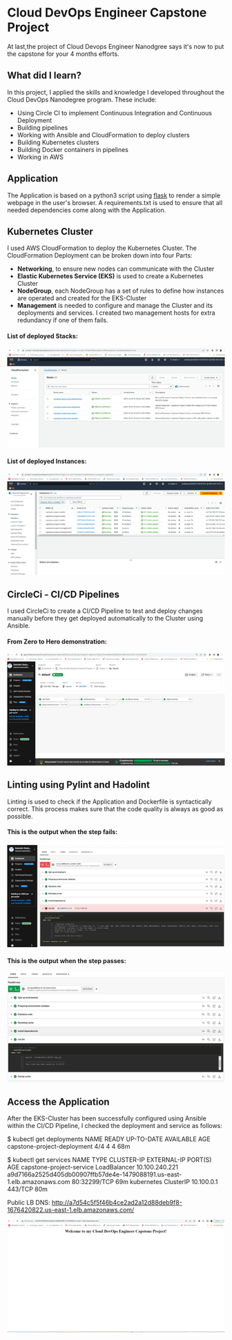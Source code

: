 # Cloud DevOps Engineer Capstone Project

At last,the project of Cloud Devops Engineer Nanodgree says it's now to put the capstone for your 4 months efforts.

## What did I learn?

In this project, I applied the skills and knowledge I developed throughout the Cloud DevOps Nanodegree program. These include:
- Using Circle CI to implement Continuous Integration and Continuous Deployment
- Building pipelines
- Working with Ansible and CloudFormation to deploy clusters
- Building Kubernetes clusters
- Building Docker containers in pipelines
- Working in AWS

## Application

The Application is based on a python3 script using <a target="_blank" href="https://flask.palletsprojects.com">flask</a> to render a simple webpage in the user's browser.
A requirements.txt is used to ensure that all needed dependencies come along with the Application.

## Kubernetes Cluster

I used AWS CloudFormation to deploy the Kubernetes Cluster.
The CloudFormation Deployment can be broken down into four Parts:
- **Networking**, to ensure new nodes can communicate with the Cluster
- **Elastic Kubernetes Service (EKS)** is used to create a Kubernetes Cluster
- **NodeGroup**, each NodeGroup has a set of rules to define how instances are operated and created for the EKS-Cluster
- **Management** is needed to configure and manage the Cluster and its deployments and services. I created two management hosts for extra redundancy if one of them fails.

#### List of deployed Stacks:
![CloudFormation](./screenshots/cloudformation-stacks.png)

#### List of deployed Instances:
![Show Instances](./screenshots/show_instances.png)

## CircleCi - CI/CD Pipelines

I used CircleCi to create a CI/CD Pipeline to test and deploy changes manually before they get deployed automatically to the Cluster using Ansible.

#### From Zero to Hero demonstration:

![CircleCi Pipeline](./screenshots/cirlce-ci-pipeline-sucess.png)

## Linting using Pylint and Hadolint

Linting is used to check if the Application and Dockerfile is syntactically correct.
This process makes sure that the code quality is always as good as possible.

#### This is the output when the step fails:

![Linting step fail](./screenshots/lint-step-testing-fail.png)


#### This is the output when the step passes:

![Linting step fail](./screenshots/lint-step-testing-success.png)


## Access the Application

After the EKS-Cluster has been successfully configured using Ansible within the CI/CD Pipeline, I checked the deployment and service as follows:

$ kubectl get deployments
NAME                          READY   UP-TO-DATE   AVAILABLE   AGE
capstone-project-deployment   4/4     4            4           68m

$ kubectl get services
NAME                       TYPE           CLUSTER-IP       EXTERNAL-IP                                                                  PORT(S)        AGE
capstone-project-service   LoadBalancer   10.100.240.221   a9d7166a2525d405db00907ffb57de4e-1479088191.us-east-1.elb.amazonaws.com   80:32299/TCP   69m
kubernetes                 ClusterIP      10.100.0.1       <none>                                                                       443/TCP        80m

Public LB DNS: http://a7d54c5f5f46b4ce2ad2a12d88deb9f8-1676420822.us-east-1.elb.amazonaws.com/

![Access LB DNS](./screenshots/load-balancer-url-for-the-app.png)